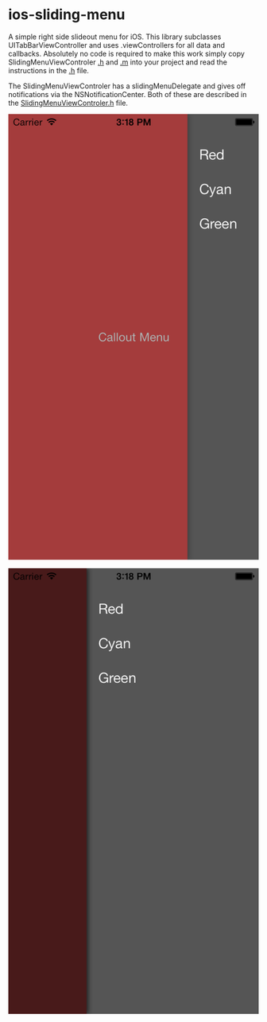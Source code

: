 ios-sliding-menu
============

A simple right side slideout menu for iOS. This library subclasses UITabBarViewController and uses .viewControllers for all data and callbacks. Absolutely no code is required to make this work simply copy SlidingMenuViewControler [.h](Slider/SlidingMenuViewController.h) and [.m](Slider/SlidingMenuViewController.m) into your project and read the instructions in the [.h](Slider/SlidingMenuViewController.h) file.

The SlidingMenuViewControler has a slidingMenuDelegate and gives off notifications via the NSNotificationCenter. Both of these are described in the [SlidingMenuViewControler.h](Slider/SlidingMenuViewController.h) file.

![](screenshot1.png)

![](screenshot2.png)

